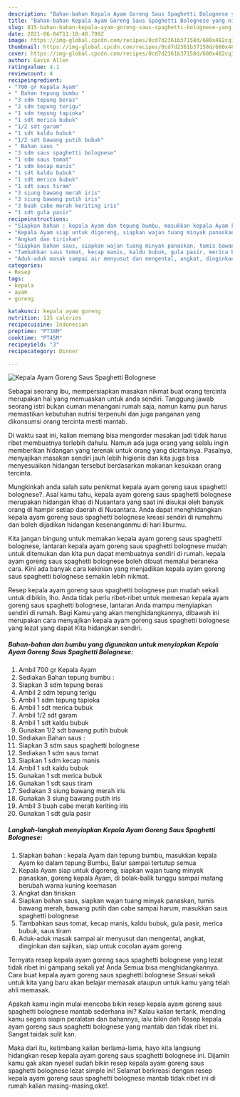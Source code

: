 ```yaml
---
description: "Bahan-bahan Kepala Ayam Goreng Saus Spaghetti Bolognese yang nikmat Untuk Jualan"
title: "Bahan-bahan Kepala Ayam Goreng Saus Spaghetti Bolognese yang nikmat Untuk Jualan"
slug: 815-bahan-bahan-kepala-ayam-goreng-saus-spaghetti-bolognese-yang-nikmat-untuk-jualan
date: 2021-06-04T11:10:40.799Z
image: https://img-global.cpcdn.com/recipes/0cd7d2361b37158d/680x482cq70/kepala-ayam-goreng-saus-spaghetti-bolognese-foto-resep-utama.jpg
thumbnail: https://img-global.cpcdn.com/recipes/0cd7d2361b37158d/680x482cq70/kepala-ayam-goreng-saus-spaghetti-bolognese-foto-resep-utama.jpg
cover: https://img-global.cpcdn.com/recipes/0cd7d2361b37158d/680x482cq70/kepala-ayam-goreng-saus-spaghetti-bolognese-foto-resep-utama.jpg
author: Gavin Allen
ratingvalue: 4.1
reviewcount: 4
recipeingredient:
- "700 gr Kepala Ayam"
- " Bahan tepung bumbu "
- "3 sdm tepung beras"
- "2 sdm tepung terigu"
- "1 sdm tepung tapioka"
- "1 sdt merica bubuk"
- "1/2 sdt garam"
- "1 sdt kaldu bubuk"
- "1/2 sdt bawang putih bubuk"
- " Bahan saus "
- "3 sdm saus spaghetti bolognese"
- "1 sdm saus tomat"
- "1 sdm kecap manis"
- "1 sdt kaldu bubuk"
- "1 sdt merica bubuk"
- "1 sdt saus tiram"
- "3 siung bawang merah iris"
- "3 siung bawang putih iris"
- "3 buah cabe merah keriting iris"
- "1 sdt gula pasir"
recipeinstructions:
- "Siapkan bahan : kepala Ayam dan tepung bumbu, masukkan kepala Ayam ke dalam tepung Bumbu, Balur sampai tertutup semua"
- "Kepala Ayam siap untuk digoreng, siapkan wajan tuang minyak panaskan, goreng kepala Ayam, di bolak-balik tunggu sampai matang berubah warna kuning keemasan"
- "Angkat dan tiriskan"
- "Siapkan bahan saus, siapkan wajan tuang minyak panaskan, tumis bawang merah, bawang putih dan cabe sampai harum, masukkan saus spaghetti bolognese"
- "Tambahkan saus tomat, kecap manis, kaldu bubuk, gula pasir, merica bubuk, saus tiram"
- "Aduk-aduk masak sampai air menyusut dan mengental, angkat, dinginkan dan sajikan, siap untuk cocolan ayam goreng"
categories:
- Resep
tags:
- kepala
- ayam
- goreng

katakunci: kepala ayam goreng 
nutrition: 135 calories
recipecuisine: Indonesian
preptime: "PT38M"
cooktime: "PT45M"
recipeyield: "3"
recipecategory: Dinner

---
```



![Kepala Ayam Goreng Saus Spaghetti Bolognese](https://img-global.cpcdn.com/recipes/0cd7d2361b37158d/680x482cq70/kepala-ayam-goreng-saus-spaghetti-bolognese-foto-resep-utama.jpg)

Sebagai seorang ibu, mempersiapkan masakan nikmat buat orang tercinta merupakan hal yang memuaskan untuk anda sendiri. Tanggung jawab seorang istri bukan cuman menangani rumah saja, namun kamu pun harus memastikan kebutuhan nutrisi terpenuhi dan juga panganan yang dikonsumsi orang tercinta mesti mantab.

Di waktu  saat ini, kalian memang bisa mengorder masakan jadi tidak harus ribet membuatnya terlebih dahulu. Namun ada juga orang yang selalu ingin memberikan hidangan yang terenak untuk orang yang dicintainya. Pasalnya, menyajikan masakan sendiri jauh lebih higienis dan kita juga bisa menyesuaikan hidangan tersebut berdasarkan makanan kesukaan orang tercinta. 



Mungkinkah anda salah satu penikmat kepala ayam goreng saus spaghetti bolognese?. Asal kamu tahu, kepala ayam goreng saus spaghetti bolognese merupakan hidangan khas di Nusantara yang saat ini disukai oleh banyak orang di hampir setiap daerah di Nusantara. Anda dapat menghidangkan kepala ayam goreng saus spaghetti bolognese kreasi sendiri di rumahmu dan boleh dijadikan hidangan kesenanganmu di hari liburmu.

Kita jangan bingung untuk memakan kepala ayam goreng saus spaghetti bolognese, lantaran kepala ayam goreng saus spaghetti bolognese mudah untuk ditemukan dan kita pun dapat membuatnya sendiri di rumah. kepala ayam goreng saus spaghetti bolognese boleh dibuat memalui beraneka cara. Kini ada banyak cara kekinian yang menjadikan kepala ayam goreng saus spaghetti bolognese semakin lebih nikmat.

Resep kepala ayam goreng saus spaghetti bolognese pun mudah sekali untuk dibikin, lho. Anda tidak perlu ribet-ribet untuk memesan kepala ayam goreng saus spaghetti bolognese, lantaran Anda mampu menyiapkan sendiri di rumah. Bagi Kamu yang akan menghidangkannya, dibawah ini merupakan cara menyajikan kepala ayam goreng saus spaghetti bolognese yang lezat yang dapat Kita hidangkan sendiri.

<!--inarticleads1-->

##### Bahan-bahan dan bumbu yang digunakan untuk menyiapkan Kepala Ayam Goreng Saus Spaghetti Bolognese:

1. Ambil 700 gr Kepala Ayam
1. Sediakan  Bahan tepung bumbu :
1. Siapkan 3 sdm tepung beras
1. Ambil 2 sdm tepung terigu
1. Ambil 1 sdm tepung tapioka
1. Ambil 1 sdt merica bubuk
1. Ambil 1/2 sdt garam
1. Ambil 1 sdt kaldu bubuk
1. Gunakan 1/2 sdt bawang putih bubuk
1. Sediakan  Bahan saus :
1. Siapkan 3 sdm saus spaghetti bolognese
1. Sediakan 1 sdm saus tomat
1. Siapkan 1 sdm kecap manis
1. Ambil 1 sdt kaldu bubuk
1. Gunakan 1 sdt merica bubuk
1. Gunakan 1 sdt saus tiram
1. Sediakan 3 siung bawang merah iris
1. Gunakan 3 siung bawang putih iris
1. Ambil 3 buah cabe merah keriting iris
1. Gunakan 1 sdt gula pasir




<!--inarticleads2-->

##### Langkah-langkah menyiapkan Kepala Ayam Goreng Saus Spaghetti Bolognese:

1. Siapkan bahan : kepala Ayam dan tepung bumbu, masukkan kepala Ayam ke dalam tepung Bumbu, Balur sampai tertutup semua
1. Kepala Ayam siap untuk digoreng, siapkan wajan tuang minyak panaskan, goreng kepala Ayam, di bolak-balik tunggu sampai matang berubah warna kuning keemasan
1. Angkat dan tiriskan
1. Siapkan bahan saus, siapkan wajan tuang minyak panaskan, tumis bawang merah, bawang putih dan cabe sampai harum, masukkan saus spaghetti bolognese
1. Tambahkan saus tomat, kecap manis, kaldu bubuk, gula pasir, merica bubuk, saus tiram
1. Aduk-aduk masak sampai air menyusut dan mengental, angkat, dinginkan dan sajikan, siap untuk cocolan ayam goreng




Ternyata resep kepala ayam goreng saus spaghetti bolognese yang lezat tidak ribet ini gampang sekali ya! Anda Semua bisa menghidangkannya. Cara buat kepala ayam goreng saus spaghetti bolognese Sesuai sekali untuk kita yang baru akan belajar memasak ataupun untuk kamu yang telah ahli memasak.

Apakah kamu ingin mulai mencoba bikin resep kepala ayam goreng saus spaghetti bolognese mantab sederhana ini? Kalau kalian tertarik, mending kamu segera siapin peralatan dan bahannya, lalu bikin deh Resep kepala ayam goreng saus spaghetti bolognese yang mantab dan tidak ribet ini. Sangat taidak sulit kan. 

Maka dari itu, ketimbang kalian berlama-lama, hayo kita langsung hidangkan resep kepala ayam goreng saus spaghetti bolognese ini. Dijamin kamu gak akan nyesel sudah bikin resep kepala ayam goreng saus spaghetti bolognese lezat simple ini! Selamat berkreasi dengan resep kepala ayam goreng saus spaghetti bolognese mantab tidak ribet ini di rumah kalian masing-masing,oke!.

